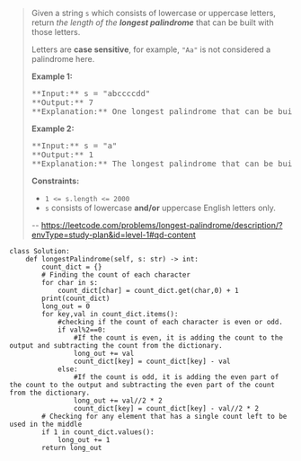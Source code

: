 > Given a string `s` which consists of lowercase or uppercase letters, return _the length of the **longest palindrome**_ that can be built with those letters.
> 
> Letters are **case sensitive**, for example, `"Aa"` is not considered a palindrome here.
> 
> **Example 1:**
> 
> <pre>**Input:** s = "abccccdd"
> **Output:** 7
> **Explanation:** One longest palindrome that can be built is "dccaccd", whose length is 7.
> </pre>
> 
> **Example 2:**
> 
> <pre>**Input:** s = "a"
> **Output:** 1
> **Explanation:** The longest palindrome that can be built is "a", whose length is 1.
> </pre>
> 
> **Constraints:**
> 
> *   `1 <= s.length <= 2000`
> *   `s` consists of lowercase **and/or** uppercase English letters only.
>
> -- https://leetcode.com/problems/longest-palindrome/description/?envType=study-plan&id=level-1#qd-content
```
class Solution:
    def longestPalindrome(self, s: str) -> int:
        count_dict = {}
        # Finding the count of each character
        for char in s:
            count_dict[char] = count_dict.get(char,0) + 1
        print(count_dict)
        long_out = 0
        for key,val in count_dict.items():
            #checking if the count of each character is even or odd.
            if val%2==0:
                #If the count is even, it is adding the count to the output and subtracting the count from the dictionary.
                long_out += val
                count_dict[key] = count_dict[key] - val
            else:
                #If the count is odd, it is adding the even part of the count to the output and subtracting the even part of the count from the dictionary.
                long_out += val//2 * 2
                count_dict[key] = count_dict[key] - val//2 * 2
        # Checking for any element that has a single count left to be used in the middle
        if 1 in count_dict.values():
            long_out += 1
        return long_out  
```
